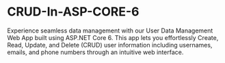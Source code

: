 # CRUD-In-ASP-CORE-6
Experience seamless data management with our User Data Management Web App built using ASP.NET Core 6. This app lets you effortlessly Create, Read, Update, and Delete (CRUD) user information including usernames, emails, and phone numbers through an intuitive web interface.
